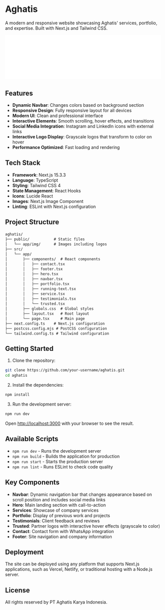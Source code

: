 # Aghatis

A modern and responsive website showcasing Aghatis' services, portfolio, and expertise. Built with Next.js and Tailwind CSS.

![Aghatis Website](public/app/img/logo-dark.png)

## Features

- **Dynamic Navbar**: Changes colors based on background section
- **Responsive Design**: Fully responsive layout for all devices
- **Modern UI**: Clean and professional interface
- **Interactive Elements**: Smooth scrolling, hover effects, and transitions
- **Social Media Integration**: Instagram and LinkedIn icons with external links
- **Interactive Logo Display**: Grayscale logos that transform to color on hover
- **Performance Optimized**: Fast loading and rendering

## Tech Stack

- **Framework**: Next.js 15.3.3
- **Language**: TypeScript
- **Styling**: Tailwind CSS 4
- **State Management**: React Hooks
- **Icons**: Lucide React
- **Images**: Next.js Image Component
- **Linting**: ESLint with Next.js configuration

## Project Structure

```
aghatis/
├── public/           # Static files
│   └── app/img/      # Images including logos
├── src/
│   └── app/
│       ├── components/  # React components
│       │   ├── contact.tsx
│       │   ├── footer.tsx
│       │   ├── hero.tsx
│       │   ├── navbar.tsx
│       │   ├── portfolio.tsx
│       │   ├── running-text.tsx
│       │   ├── service.tsx
│       │   ├── testimonials.tsx
│       │   └── trusted.tsx
│       ├── globals.css  # Global styles
│       ├── layout.tsx   # Root layout
│       └── page.tsx     # Main page
├── next.config.ts    # Next.js configuration
├── postcss.config.mjs # PostCSS configuration
└── tailwind.config.ts # Tailwind configuration
```

## Getting Started

1. Clone the repository:

```bash
git clone https://github.com/your-username/aghatis.git
cd aghatis
```

2. Install the dependencies:

```bash
npm install
```

3. Run the development server:

```bash
npm run dev
```

Open [http://localhost:3000](http://localhost:3000) with your browser to see the result.

## Available Scripts

- `npm run dev` - Runs the development server
- `npm run build` - Builds the application for production
- `npm run start` - Starts the production server
- `npm run lint` - Runs ESLint to check code quality

## Key Components

- **Navbar**: Dynamic navigation bar that changes appearance based on scroll position and includes social media links
- **Hero**: Main landing section with call-to-action
- **Services**: Showcase of company services
- **Portfolio**: Display of previous work and projects
- **Testimonials**: Client feedback and reviews
- **Trusted**: Partner logos with interactive hover effects (grayscale to color)
- **Contact**: Contact form with WhatsApp integration
- **Footer**: Site navigation and company information

## Deployment

The site can be deployed using any platform that supports Next.js applications, such as Vercel, Netlify, or traditional hosting with a Node.js server.

## License

All rights reserved by PT Aghatis Karya Indonesia.
